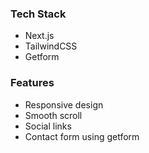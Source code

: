 
<h3>Tech Stack </h3>

- Next.js
- TailwindCSS
- Getform

<h3>Features </h3>

- Responsive design
- Smooth scroll
- Social links 
- Contact form using getform
